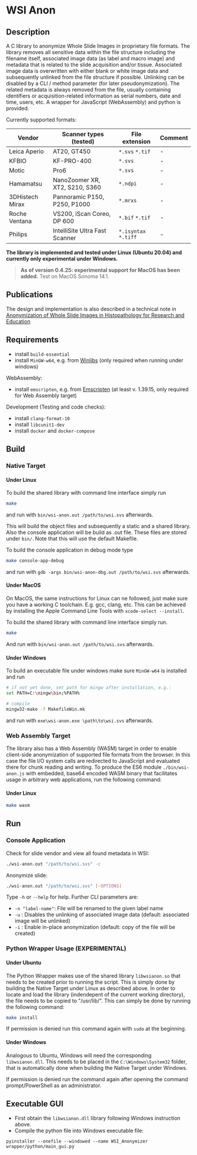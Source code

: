 # WSI Anon

## Description

A C library to anonymize Whole Slide Images in proprietary file formats. The library removes all sensitive data within the file structure including the filename itself, associated image data (as label and macro image) and metadata that is related to the slide acquisition and/or tissue. Associated image data is overwritten with either blank or white image data and subsequently unlinked from the file structure if possible. Unlinking can be disabled by a CLI / method parameter (for later pseudonymization). The related metadata is always removed from the file, usually containing identifiers or acquisition-related information as serial numbers, date and time, users, etc. A wrapper for JavaScript (WebAssembly) and python is provided.

Currently supported formats:

| Vendor | Scanner types (tested) | File extension | Comment |
|---|---|---|---|
| Leica Aperio | AT20, GT450 | `*.svs` `*.tif` | - |
| KFBIO | KF-PRO-400 | `*.svs` | - |
| Motic | Pro6 | `*.svs` | - |
| Hamamatsu | NanoZoomer XR, XT2, S210, S360 | `*.ndpi` | - |
| 3DHistech Mirax | Pannoramic P150, P250, P1000 | `*.mrxs` | - |
| Roche Ventana | VS200, iScan Coreo, DP 600 | `*.bif` `*.tif`| - |
| Philips | IntelliSite Ultra Fast Scanner | `*.isyntax` `*.tiff`  | - |

**The library is implemented and tested under Linux (Ubuntu 20.04) and currently only experimental under Windows.**

> **As of version 0.4.25: experimental support for MacOS has been added.**
Test on MacOS Sonoma 14.1.

## Publications

The design and implementation is also described in a technical note in [Anonymization of Whole Slide Images in Histopathology for Research and Education](https://journals.sagepub.com/doi/10.1177/20552076231171475)

## Requirements

* install `build-essential`
* install `MinGW-w64`, e.g. from [Winlibs](https://winlibs.com/) (only required when running under windows)

WebAssembly:
* install `emscripten`, e.g. from [Emscripten](https://emscripten.org/docs/getting_started/downloads.html) (at least v. 1.39.15, only required for Web Assembly target)

Development (Testing and code checks):
* install `clang-format-10`
* install `libcunit1-dev`
* install `docker` and `docker-compose`

## Build

### Native Target

#### Under Linux

To build the shared library with command line interface simply run

```bash
make
```

and run with `bin/wsi-anon.out /path/to/wsi.svs` afterwards.

This will build the object files and subsequently a static and a shared library. Also the console application will be build as .out file. These files are stored under `bin/`. Note that this will use the default Makefile.

To build the console application in debug mode type

```bash
make console-app-debug
```

and run with `gdb -args bin/wsi-anon-dbg.out /path/to/wsi.svs` afterwards.

#### Under MacOS

On MacOS, the same instructions for Linux can ne followed, just make sure you have a working C toolchain. E.g. gcc, clang, etc.
This can be achieved by installing the Apple Command Line Tools with `xcode-select --install`.

To build the shared library with command line interface simply run.

```bash
make
```

And run with `bin/wsi-anon.out /path/to/wsi.svs` afterwards.

#### Under Windows

To build an executable file under windows make sure `MinGW-w64` is installed and run

```bash
# if not yet done, set path for mingw after installation, e.g.:
set PATH=C:\mingw\bin;%PATH%

# compile
mingw32-make -f MakefileWin.mk
```

and run with `exe\wsi-anon.exe \path\to\wsi.svs` afterwards.

### Web Assembly Target

The library also has a Web Assembly (WASM) target in order to enable client-side anonymization of supported file formats from the browser. In this case the file I/O system calls are redirected to JavaScript and evaluated there for chunk reading and writing. To produce the ES6 module `./bin/wsi-anon.js` with embedded, base64 encoded WASM binary that facilitates usage in arbitrary web applications, run the following command:

#### Under Linux

```bash
make wasm
```

## Run

### Console Application

Check for slide vendor and view all found metadata in WSI:

```bash
./wsi-anon.out "/path/to/wsi.svs" -c
```

Anonymize slide:

```bash
./wsi-anon.out "/path/to/wsi.svs" [-OPTIONS]
```

Type `-h` or `--help` for help. Further CLI parameters are:

* `-n "label-name"`: File will be renamed to the given label name
* `-u` : Disables the unlinking of associated image data (default: associated image will be unlinked)
* `-i` : Enable in-place anonymization (default: copy of the file will be created)



### Python Wrapper Usage (EXPERIMENTAL)

#### Under Ubuntu

The Python Wrapper makes use of the shared library `libwsianon.so` that needs to be created prior to running the script. This is simply done by building the Native Target under Linux as described above. In order to locate and load the library (indendepent of the current working directory), the file needs to be copied to "/usr/lib/". This can simply be done by running the following command:

```bash
make install
```

If permission is denied run this command again with `sudo` at the beginning.

#### Under Windows

Analogous to Ubuntu, Windows will need the corresponding `libwsianon.dll`. This needs to be placed in the `C:\Windows\System32` folder, that is automatically done when building the Native Target under Windows.

If permission is denied run the command again after opening the command prompt/PowerShell as an administrator.

## Executable GUI
- First obtain the `libwsianon.dll` library following Windows instruction above. 
- Compile the python file into Windows executable file:
```
pyinstaller --onefile --windowed --name WSI_Anonymizer wrapper/python/main_gui.py
```